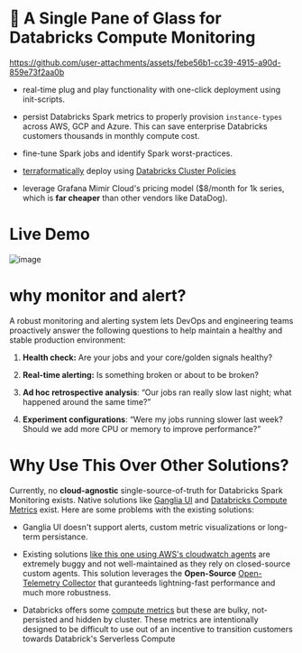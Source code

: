 # 🔎 A Single Pane of Glass for Databricks Compute Monitoring  

https://github.com/user-attachments/assets/febe56b1-cc39-4915-a90d-859e73f2aa0b
  
- real-time plug and play functionality with one-click deployment using init-scripts.

- persist Databricks Spark metrics to properly provision `instance-types` across AWS, GCP and Azure. This can save enterprise Databricks customers thousands in monthly compute cost.

- fine-tune Spark jobs and identify Spark worst-practices. 

- [terraformatically](https://docs.databricks.com/en/dev-tools/terraform/index.html) deploy using [Databricks Cluster Policies](https://docs.databricks.com/en/init-scripts/index.html) 

- leverage Grafana Mimir Cloud's pricing model ($8/month for 1k series, which is **far cheaper** than other vendors like DataDog).

# Live Demo
![image](https://github.com/user-attachments/assets/534d4b60-4ece-46e4-a423-361b60a79463)

# why monitor and alert?
A robust monitoring and alerting system lets DevOps and engineering teams proactively answer the following questions to help maintain a healthy and stable production environment:

1) **Health check:** Are your jobs and your core/golden signals healthy?

2) **Real-time alerting:** Is something broken or about to be broken?

3) **Ad hoc retrospective analysis**: “Our jobs ran really slow last night; what happened around the same time?”

4) **Experiment configurations**: “Were my jobs running slower last week? Should we add more CPU or memory to improve performance?”

# Why Use This Over Other Solutions? 

Currently, no **cloud-agnostic** single-source-of-truth for Databricks Spark Monitoring exists. Native solutions like [Ganglia UI](https://medium.com/quintoandar-tech-blog/ganglia-on-spark-cluster-optimization-at-its-best-e5c9dc29253b) and [Databricks Compute Metrics](https://docs.databricks.com/en/compute/cluster-metrics.html) exist. Here are some problems with the existing solutions: 

- Ganglia UI doesn't support alerts, custom metric visualizations or long-term persistance.

- Existing solutions [like this one using AWS's cloudwatch agents](https://aws.amazon.com/blogs/mt/how-to-monitor-databricks-with-amazon-cloudwatch/) are extremely buggy and not well-maintained as they rely on closed-source custom agents. This solution leverages the **Open-Source** [Open-Telemetry Collector](https://github.com/open-telemetry/opentelemetry-collector-contrib) that guranteeds lightning-fast performance and much more robustness.

- Databricks offers some [compute metrics](https://docs.databricks.com/en/compute/cluster-metrics.html) but these are bulky, not-persisted and hidden by cluster. These metrics are intentionally designed to be difficult to use out of an incentive to transition customers towards Databrick's Serverless Compute

